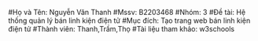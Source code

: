 #Họ và Tên: Nguyễn Văn Thanh
#Mssv: B2203468
#Nhóm: 3
#Đề tài: Hệ thống quản lý bán linh kiện điện tử
#Mục đích: Tạo trang web bán linh kiện điện tử 
#Thành viên: Thanh,Trầm,Thọ
#Tài liệu tham khảo: w3schools
